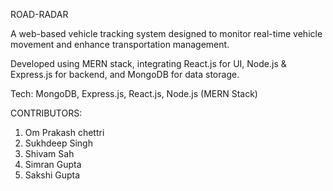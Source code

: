 ROAD-RADAR

A web-based vehicle tracking system designed to monitor real-time vehicle movement and enhance transportation management.

Developed using MERN stack, integrating React.js for UI, Node.js & Express.js for backend, and MongoDB for data storage.

Tech: MongoDB, Express.js, React.js, Node.js (MERN Stack)


CONTRIBUTORS:
1. Om Prakash chettri
2. Sukhdeep Singh 
3. Shivam Sah
4. Simran Gupta
5. Sakshi Gupta 

